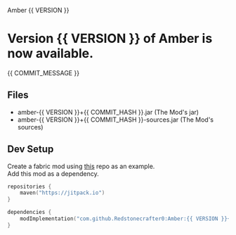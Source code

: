 Amber {{ VERSION }}

# Version {{ VERSION }} of Amber is now available.

{{ COMMIT_MESSAGE }}

## Files
- amber-{{ VERSION }}+{{ COMMIT_HASH }}.jar (The Mod's jar)
- amber-{{ VERSION }}+{{ COMMIT_HASH }}-sources.jar (The Mod's sources)

## Dev Setup
Create a fabric mod using [this](https://github.com/SmushyTaco/Example-Mod) repo as an example.  
Add this mod as a dependency.
```kotlin
repositories {
    maven("https://jitpack.io")
}

dependencies {
    modImplementation("com.github.Redstonecrafter0:Amber:{{ VERSION }}+{{ COMMIT_HASH }}")
}
```
